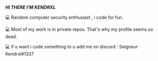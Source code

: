 ***HI THERE I'M KENDRXL***

💻 Random computer security enthusiast , i code for fun.

💻 Most of my work is in private repos. That's why my profile seems so dead.

💻 if u want i code something to u add me on discord : Seigneur Kendrxl#1337
